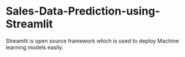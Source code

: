 # Sales-Data-Prediction-using-Streamlit
Streamlit is open source framework which is used to deploy Machine learning models easily.
